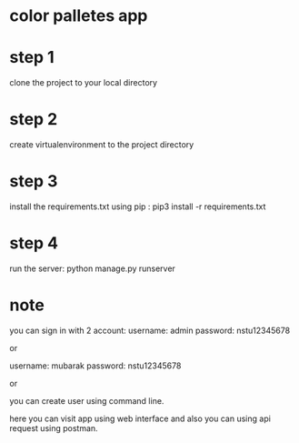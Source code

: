# color palletes app
# step 1
clone the project to your local directory

# step 2
create virtualenvironment to the project directory

# step 3
install the requirements.txt using pip : pip3 install -r requirements.txt

# step 4
run the server: python manage.py runserver

# note
you can sign in with 2 account:
username: admin
password: nstu12345678

or

username: mubarak
password: nstu12345678

or

you can create user using command line.


here you can visit app using web interface and also you can using api request using postman.
